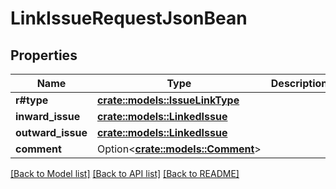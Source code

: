# LinkIssueRequestJsonBean

## Properties

Name | Type | Description | Notes
------------ | ------------- | ------------- | -------------
**r#type** | [**crate::models::IssueLinkType**](IssueLinkType.md) |  | 
**inward_issue** | [**crate::models::LinkedIssue**](LinkedIssue.md) |  | 
**outward_issue** | [**crate::models::LinkedIssue**](LinkedIssue.md) |  | 
**comment** | Option<[**crate::models::Comment**](Comment.md)> |  | [optional]

[[Back to Model list]](../README.md#documentation-for-models) [[Back to API list]](../README.md#documentation-for-api-endpoints) [[Back to README]](../README.md)



